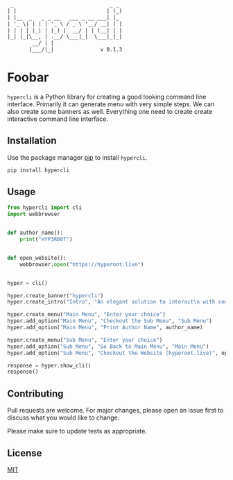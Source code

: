 ```txt
 _                               _ _
| |                             | (_)
| |__  _   _ _ __   ___ _ __ ___| |_
| '_ \| | | | '_ \ / _ \ '__/ __| | |
| | | | |_| | |_) |  __/ | | (__| | |
|_| |_|\__, | .__/ \___|_|  \___|_|_|
        __/ | |
       |___/|_|               v 0.1.3
```


# Foobar

`hypercli` is a Python library for creating a good looking command line interface. Primarily it can generate menu with very simple steps. We can also create some banners as well. Everything one need to create create interactive command line interface. 

## Installation

Use the package manager [pip](https://pip.pypa.io/en/stable/) to install `hypercli`.

```bash
pip install hypercli
```

## Usage

```python
from hypercli import cli
import webbrowser


def author_name():
    print("HYP3R00T")


def open_website():
    webbrowser.open("https://hyperoot.live")


hyper = cli()

hyper.create_banner("hypercli")
hyper.create_intro("Intro", "An elegant solution to interact\n with command line tools")

hyper.create_menu("Main Menu", "Enter your choice")
hyper.add_option("Main Menu", "Checkout the Sub Menu", "Sub Menu")
hyper.add_option("Main Menu", "Print Author Name", author_name)

hyper.create_menu("Sub Menu", "Enter your choice")
hyper.add_option("Sub Menu", "Go Back to Main Menu", "Main Menu")
hyper.add_option("Sub Menu", "Checkout the Website (hyperoot.live)", open_website)

response = hyper.show_cli()
response()
```

## Contributing

Pull requests are welcome. For major changes, please open an issue first
to discuss what you would like to change.

Please make sure to update tests as appropriate.

## License

[MIT](https://choosealicense.com/licenses/mit/)
